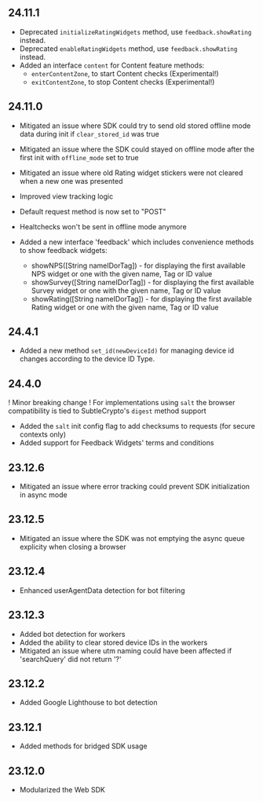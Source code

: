 ## 24.11.1

* Deprecated `initializeRatingWidgets` method, use `feedback.showRating` instead.
* Deprecated `enableRatingWidgets` method, use `feedback.showRating` instead.
* Added an interface `content` for Content feature methods:
  * `enterContentZone`, to start Content checks (Experimental!)
  * `exitContentZone`, to stop Content checks (Experimental!)

## 24.11.0

* Mitigated an issue where SDK could try to send old stored offline mode data during init if `clear_stored_id` was true
* Mitigated an issue where the SDK could stayed on offline mode after the first init with `offline_mode` set to true
* Mitigated an issue where old Rating widget stickers were not cleared when a new one was presented

* Improved view tracking logic
* Default request method is now set to "POST"
* Healtchecks won't be sent in offline mode anymore
* Added a new interface 'feedback' which includes convenience methods to show feedback widgets:
  * showNPS([String nameIDorTag]) - for displaying the first available NPS widget or one with the given name, Tag or ID value
  * showSurvey([String nameIDorTag]) - for displaying the first available Survey widget or one with the given name, Tag or ID value
  * showRating([String nameIDorTag]) - for displaying the first available Rating widget or one with the given name, Tag or ID value

## 24.4.1

* Added a new method `set_id(newDeviceId)` for managing device id changes according to the device ID Type.

## 24.4.0

! Minor breaking change ! For implementations using `salt` the browser compatibility is tied to SubtleCrypto's `digest` method support

* Added the `salt` init config flag to add checksums to requests (for secure contexts only)
* Added support for Feedback Widgets' terms and conditions

## 23.12.6

* Mitigated an issue where error tracking could prevent SDK initialization in async mode

## 23.12.5

* Mitigated an issue where the SDK was not emptying the async queue explicity when closing a browser

## 23.12.4

* Enhanced userAgentData detection for bot filtering

## 23.12.3

* Added bot detection for workers
* Added the ability to clear stored device IDs in the workers
* Mitigated an issue where utm naming could have been affected if 'searchQuery' did not return '?'

## 23.12.2

* Added Google Lighthouse to bot detection

## 23.12.1

* Added methods for bridged SDK usage

## 23.12.0

* Modularized the Web SDK
